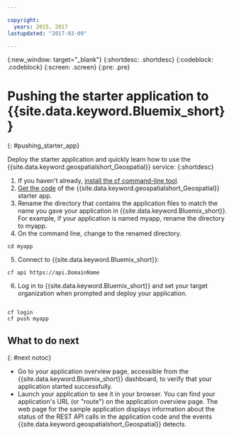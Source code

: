 ```yaml
---

copyright:
  years: 2015, 2017
lastupdated: "2017-03-09"

---
```


<!-- Attribute definitions -->
{:new_window: target="_blank"}
{:shortdesc: .shortdesc}
{:codeblock: .codeblock}
{:screen: .screen}
{:pre: .pre}

# Pushing the starter application to {{site.data.keyword.Bluemix_short}}
{: #pushing_starter_app}



Deploy the starter application and quickly learn how to use the {{site.data.keyword.geospatialshort_Geospatial}} service:
{:shortdesc}

1. If you haven't already, [install the cf command-line tool](docs/starters/install_cli.html).
2. [Get the code](https://hub.jazz.net/project/streamscloud/geo-starter/overview) of the {{site.data.keyword.geospatialshort_Geospatial}} starter app.
3. Rename the directory that contains the application files to match the name you gave your application in {{site.data.keyword.Bluemix_short}}. For example, if your application is named myapp, rename the directory to myapp.
4. On the command line, change to the renamed directory.
<pre><code>cd myapp</code></pre>
5. Connect to {{site.data.keyword.Bluemix_short}}:
<pre><code>cf api https://api.DomainName</code></pre>
6. Log in to {{site.data.keyword.Bluemix_short}} and set your target organization when prompted and deploy your application.
<pre><code>
cf login
cf push myapp
</code></pre>

## What to do next
{: #next notoc}

* Go to your application overview page, accessible from the {{site.data.keyword.Bluemix_short}} dashboard, to verify that your application started successfully.
* Launch your application to see it in your browser. You can find your application's URL (or "route") on the application overview page. The web page for the sample application displays information about the status of the REST API calls in the application code and the events {{site.data.keyword.geospatialshort_Geospatial}} detects.
